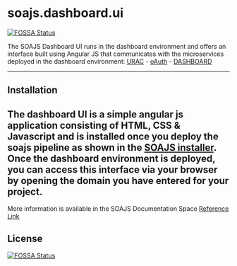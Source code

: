 # soajs.dashboard.ui
[![FOSSA Status](https://app.fossa.io/api/projects/git%2Bgithub.com%2Fsoajs%2Fsoajs.dashboard.ui.svg?type=shield)](https://app.fossa.io/projects/git%2Bgithub.com%2Fsoajs%2Fsoajs.dashboard.ui?ref=badge_shield)


The SOAJS Dashboard UI runs in the dashboard environment and offers an interface built using Angular JS that communicates with the microservices deployed in the dashboard environment: [URAC](https://soajsorg.atlassian.net/wiki/spaces/URAC) - [oAuth](https://soajsorg.atlassian.net/wiki/spaces/OAUT/overview) - [DASHBOARD](https://soajsorg.atlassian.net/wiki/spaces/DSBRD/overview)

---
## Installation
The dashboard UI is a simple angular js application consisting of HTML, CSS & Javascript and is installed once you deploy the soajs pipeline as shown in the [SOAJS installer](https://soajsorg.atlassian.net/wiki/spaces/IN).
Once the dashboard environment is deployed, you can access this interface via your browser by opening the domain you have entered for your project.
---
More information is available in the SOAJS Documentation Space [Reference Link](https://soajsorg.atlassian.net/wiki/spaces/DSBRD/overview)

## License
[![FOSSA Status](https://app.fossa.io/api/projects/git%2Bgithub.com%2Fsoajs%2Fsoajs.dashboard.ui.svg?type=large)](https://app.fossa.io/projects/git%2Bgithub.com%2Fsoajs%2Fsoajs.dashboard.ui?ref=badge_large)